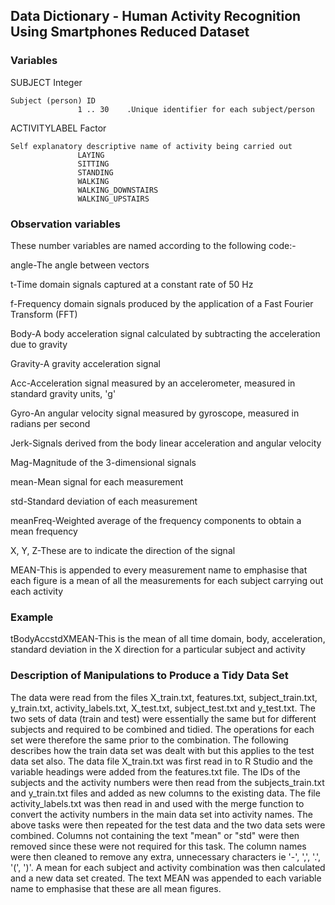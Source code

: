 ## Data Dictionary - Human Activity Recognition Using Smartphones Reduced Dataset

### Variables
SUBJECT				Integer

    Subject (person) ID
                   1 .. 30    .Unique identifier for each subject/person
           
ACTIVITYLABEL		Factor

    Self explanatory descriptive name of activity being carried out
                   LAYING
                   SITTING
                   STANDING
                   WALKING
                   WALKING_DOWNSTAIRS
                   WALKING_UPSTAIRS

### Observation variables
These number variables are named according to the following code:-

angle-The angle between vectors

t-Time domain signals captured at a constant rate of 50 Hz

f-Frequency domain signals produced by the application of a Fast Fourier Transform (FFT)


Body-A body acceleration signal calculated by subtracting the acceleration due to gravity

Gravity-A gravity acceleration signal


Acc-Acceleration signal measured by an accelerometer, measured in standard gravity units,  'g'

Gyro-An angular velocity signal measured by gyroscope, measured in radians per second


Jerk-Signals derived from the body linear acceleration and angular velocity


Mag-Magnitude of the 3-dimensional signals


mean-Mean signal for each measurement

std-Standard deviation of each measurement

meanFreq-Weighted average of the frequency components to obtain a mean frequency


X, Y, Z-These are to indicate the direction of the signal


MEAN-This is appended to every measurement name to emphasise that each 
         	figure is a mean of all the measurements for each subject carrying out
         	each activity


### Example

tBodyAccstdXMEAN-This is the mean of all time domain, body, acceleration, standard
                    deviation in the X direction for a particular subject and activity


### Description of Manipulations to Produce a Tidy Data Set
The data were read from the files X_train.txt, features.txt, subject_train.txt, y_train.txt,
activity_labels.txt, X_test.txt, subject_test.txt and y_test.txt.  The two sets of data
(train and test) were essentially the same but for different subjects and required to be
combined and tidied.  The operations for each set were therefore the same prior to the
combination.  The following describes how the train data set was dealt with but this applies
to the test data set also.  The data file X_train.txt was first read in to R Studio and the
variable headings were added from the features.txt file.  The IDs of the subjects and the
activity numbers were then read from the subjects_train.txt and y_train.txt files and added
as new columns to the existing data.  The file activity_labels.txt was then read in and used
with the merge function to convert the activity numbers in the main data set into activity
names.  The above tasks were then repeated for the test data and the two data sets were
combined.  Columns not containing the text "mean" or "std" were then removed since these
were not required for this task.  The column names were then cleaned to remove any extra,
unnecessary characters ie '-', ',', '.', '(', ')'.  A mean for each subject and activity
combination was then calculated and a new data set created.  The text MEAN was appended to
each variable name to emphasise that these are all mean figures.  
